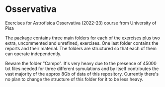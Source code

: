 # Osservativa
Exercises for Astrofisica Osservativa (2022-23) course from University of Pisa

The package contains three main folders for each of the exercises plus two extra, uncommented and unrefined, exercises.
One last folder contains the reports and their material.
The folders are structured so that each of them can operate independently.

Beware the folder "Campo". It's very heavy due to the presence of 45000 txt files needed for three different symulations
and by itself contributes the vast majority of the approx 8Gb of data of this repository.
Currently there's no plan to change the structure of this folder for it to be less heavy.
